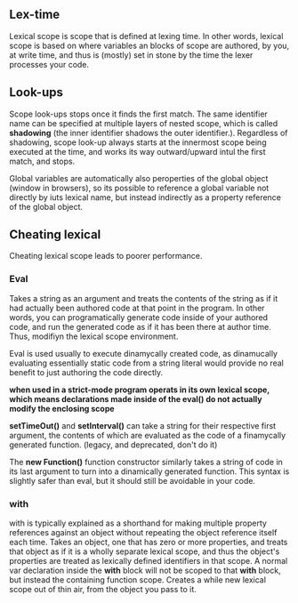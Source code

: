 ## Lex-time

Lexical scope is scope that is defined at lexing time. In other words, lexical scope is based on where variables an blocks of scope are authored, by you, at write time, and thus is (mostly) set in stone by the time the lexer processes your code.

## Look-ups

Scope look-ups stops once it finds the first match. The same identifier name can be specified at multiple layers of nested scope, which is called __shadowing__ (the inner identifier shadows the outer identifier.). Regardless of shadowing, scope look-up always starts at the innermost scope being executed at the time, and works its way outward/upward intul the first match, and stops.

Global variables are automatically also peroperties of the global object (window in browsers), so its possible to reference a global variable not directly by iuts lexical name, but instead indirectly as a property reference of the global object.

## Cheating lexical

Cheating lexical scope leads to poorer performance.

### Eval

Takes a string as an argument and treats the contents of the string as if it had actually been authored code at that point in the program. In other words, you can programatically generate code inside of your authored code, and run the generated code as if it has been there at author time. Thus, modifiyn the lexical scope environment.

Eval is used usually to execute dinamycally created code, as dinamucally evaluating essentially static code from a string literal would provide no real benefit to just authoring the code directly.

__when used in a strict-mode program operats in its own lexical scope, which means declarations made inside of the eval() do not actually modify the enclosing scope__

__setTimeOut()__ and __setInterval()__ can take a string for their respective first argument, the contents of which are evaluated as the code of a finamycally generated function. (legacy, and deprecated, don't do it)

The __new Function()__ function constructor similarly takes a string of code in its last argument to turn into a dinamically generated function. This syntax is slightly safer than eval, but it should still be avoidable in your code.

### with

with is typically explained as a shorthand for making multiple property references against an object without repeating the object reference itself each time.
Takes an object, one that has zero or more properties, and treats that object as if it is a wholly separate lexical scope, and thus the object's properties are treated as lexically defined identifiers in that scope.
A normal var declaration inside the __with__ block will not be scoped to that __with__ block, but instead the containing function scope.
Creates a while new lexical scope out of thin air, from the object you pass to it.
